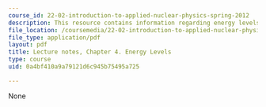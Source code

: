 ```yaml
---
course_id: 22-02-introduction-to-applied-nuclear-physics-spring-2012
description: This resource contains information regarding energy levels.
file_location: /coursemedia/22-02-introduction-to-applied-nuclear-physics-spring-2012/0a4bf410a9a79121d6c945b75495a725_MIT22_02S12_lec_ch4.pdf
file_type: application/pdf
layout: pdf
title: Lecture notes, Chapter 4. Energy Levels
type: course
uid: 0a4bf410a9a79121d6c945b75495a725

---
```

None